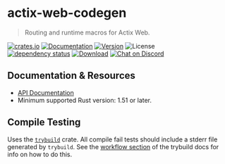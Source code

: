 # actix-web-codegen

> Routing and runtime macros for Actix Web.

[![crates.io](https://img.shields.io/crates/v/actix-web-codegen?label=latest)](https://crates.io/crates/actix-web-codegen)
[![Documentation](https://docs.rs/actix-web-codegen/badge.svg?version=0.5.0-beta.3)](https://docs.rs/actix-web-codegen/0.5.0-beta.3)
[![Version](https://img.shields.io/badge/rustc-1.51+-ab6000.svg)](https://blog.rust-lang.org/2020/03/12/Rust-1.51.html)
![License](https://img.shields.io/crates/l/actix-web-codegen.svg)
<br />
[![dependency status](https://deps.rs/crate/actix-web-codegen/0.5.0-beta.3/status.svg)](https://deps.rs/crate/actix-web-codegen/0.5.0-beta.3)
[![Download](https://img.shields.io/crates/d/actix-web-codegen.svg)](https://crates.io/crates/actix-web-codegen)
[![Chat on Discord](https://img.shields.io/discord/771444961383153695?label=chat&logo=discord)](https://discord.gg/NWpN5mmg3x)

## Documentation & Resources

- [API Documentation](https://docs.rs/actix-web-codegen)
- Minimum supported Rust version: 1.51 or later.

## Compile Testing

Uses the [`trybuild`] crate. All compile fail tests should include a stderr file generated by `trybuild`. See the [workflow section](https://github.com/dtolnay/trybuild#workflow) of the trybuild docs for info on how to do this.

[`trybuild`]: https://github.com/dtolnay/trybuild
